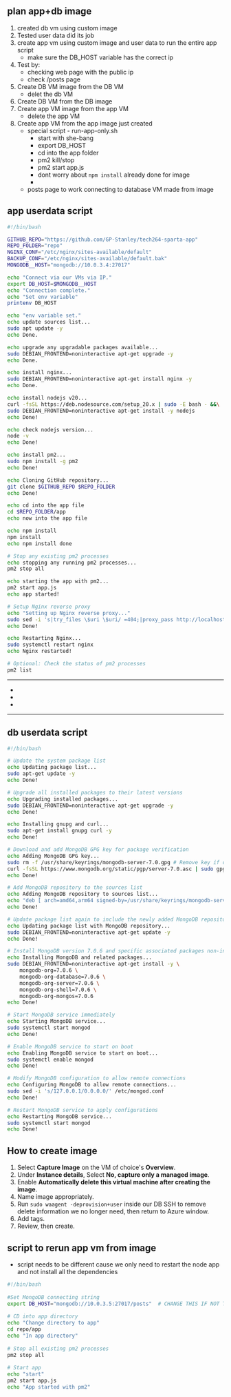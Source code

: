 ## plan app+db image
1. created db vm using custom image
2. Tested user data did its job
3. create app vm using custom image and user data to run the entire app script
   - make sure the DB_HOST variable has the correct ip
4. Test by:
   - checking web page with the public ip 
   - check /posts page
5. Create DB VM image from the DB VM
   - delet the db VM
6. Create DB VM from the DB image
7. Create app VM image from the app VM
   - delete the app VM
8. Create app VM from the app image just created
   - special script - run-app-only.sh
     - start with she-bang
     - export DB_HOST
     - cd into the app folder
     - pm2 kill/stop
     - pm2 start app.js
     - dont worry about `npm install` already done for image
     - 
   - posts page to work connecting to database VM made from image


## **app userdata script**
```bash
#!/bin/bash

GITHUB_REPO="https://github.com/GP-Stanley/tech264-sparta-app"
REPO_FOLDER="repo"
NGINX_CONF="/etc/nginx/sites-available/default"
BACKUP_CONF="/etc/nginx/sites-available/default.bak"
MONGODB__HOST="mongodb://10.0.3.4:27017"

echo "Connect via our VMs via IP."
export DB_HOST=$MONGODB__HOST
echo "Connection complete."
echo "Set env variable"
printenv DB_HOST

echo "env variable set."
echo update sources list...
sudo apt update -y
echo Done.

echo upgrade any upgradable packages available...
sudo DEBIAN_FRONTEND=noninteractive apt-get upgrade -y
echo Done.

echo install nginx...
sudo DEBIAN_FRONTEND=noninteractive apt-get install nginx -y
echo Done.

echo install nodejs v20...
curl -fsSL https://deb.nodesource.com/setup_20.x | sudo -E bash - &&\
sudo DEBIAN_FRONTEND=noninteractive apt-get install -y nodejs
echo Done!

echo check nodejs version...
node -v
echo Done!

echo install pm2...
sudo npm install -g pm2
echo Done!

echo Cloning GitHub repository...
git clone $GITHUB_REPO $REPO_FOLDER
echo Done!

echo cd into the app file
cd $REPO_FOLDER/app
echo now into the app file

echo npm install
npm install
echo npm install done

# Stop any existing pm2 processes
echo stopping any running pm2 processes...
pm2 stop all

echo starting the app with pm2...
pm2 start app.js
echo app started!

# Setup Nginx reverse proxy
echo "Setting up Nginx reverse proxy..."
sudo sed -i 's|try_files \$uri \$uri/ =404;|proxy_pass http://localhost:3000;|' /etc/nginx/sites-available/default
echo Done!

echo Restarting Nginx...
sudo systemctl restart nginx
echo Nginx restarted!

# Optional: Check the status of pm2 processes
pm2 list
```
---
-
-
-
---
## **db userdata script**

```bash
#!/bin/bash

# Update the system package list
echo Updating package list...
sudo apt-get update -y
echo Done!

# Upgrade all installed packages to their latest versions
echo Upgrading installed packages...
sudo DEBIAN_FRONTEND=noninteractive apt-get upgrade -y
echo Done!

echo Installing gnupg and curl...
sudo apt-get install gnupg curl -y
echo Done!

# Download and add MongoDB GPG key for package verification
echo Adding MongoDB GPG key...
sudo rm -f /usr/share/keyrings/mongodb-server-7.0.gpg # Remove key if one exists 
curl -fsSL https://www.mongodb.org/static/pgp/server-7.0.asc | sudo gpg --yes -o /usr/share/keyrings/mongodb-server-7.0.gpg --dearmor #the --yes will be useful for reruns
echo Done!

# Add MongoDB repository to the sources list
echo Adding MongoDB repository to sources list...
echo "deb [ arch=amd64,arm64 signed-by=/usr/share/keyrings/mongodb-server-7.0.gpg ] https://repo.mongodb.org/apt/ubuntu jammy/mongodb-org/7.0 multiverse" | sudo tee /etc/apt/sources.list.d/mongodb-org-7.0.list
echo Done!

# Update package list again to include the newly added MongoDB repository
echo Updating package list with MongoDB repository...
sudo DEBIAN_FRONTEND=noninteractive apt-get update -y
echo Done!

# Install MongoDB version 7.0.6 and specific associated packages non-interactively
echo Installing MongoDB and related packages...
sudo DEBIAN_FRONTEND=noninteractive apt-get install -y \
    mongodb-org=7.0.6 \
    mongodb-org-database=7.0.6 \
    mongodb-org-server=7.0.6 \
    mongodb-org-shell=7.0.6 \
    mongodb-org-mongos=7.0.6
echo Done!

# Start MongoDB service immediately
echo Starting MongoDB service...
sudo systemctl start mongod
echo Done!

# Enable MongoDB service to start on boot
echo Enabling MongoDB service to start on boot...
sudo systemctl enable mongod
echo Done!

# Modify MongoDB configuration to allow remote connections
echo Configuring MongoDB to allow remote connections...
sudo sed -i 's/127.0.0.1/0.0.0.0/' /etc/mongod.conf
echo Done!

# Restart MongoDB service to apply configurations
echo Restarting MongoDB service...
sudo systemctl start mongod
echo Done!
```

## How to create image

1. Select **Capture Image** on the VM of choice's **Overview**.
2. Under **Instance details**, Select **No, capture only a managed image**.
3. Enable **Automatically delete this virtual machine after creating the image**.
4. Name image appropriately.
5. Run `sudo waagent -deprovision+user` inside our DB SSH to remove delete information we no longer need, then return to Azure window.
6. Add tags.
7. Review, then create.

## script to rerun app vm from image 

- script needs to be different cause we only need to restart the node app and not install all the dependencies

```bash
#!/bin/bash
 
#Set MongoDB connecting string
export DB_HOST="mongodb://10.0.3.5:27017/posts"  # CHANGE THIS IF NOT THE SAME DB IP
 
# CD into app directory
echo "Change directory to app"
cd repo/app
echo "In app directory"
 
# Stop all existing pm2 processes
pm2 stop all
 
# Start app
echo "start"
pm2 start app.js
echo "App started with pm2"
```